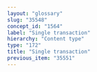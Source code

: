 ```yaml
---
layout: "glossary"
slug: "35548"
concept_id: "1564"
label: "Single transaction"
hierarchy: "Content type"
type: "172"
title: "Single transaction"
previous_item: "35551"
---
```

